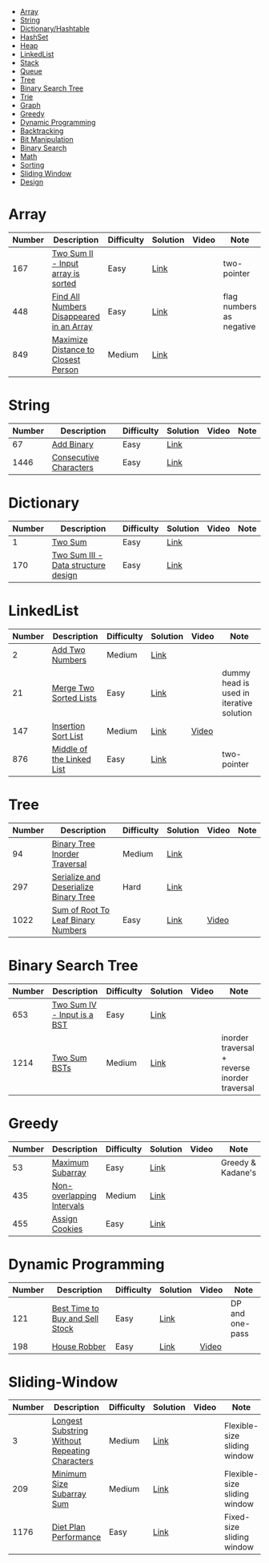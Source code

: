 - [Array](#Array)
- [String](#String)
- [Dictionary/Hashtable](#Dictionary)
- [HashSet](#HashSet)
- [Heap](#Heap)
- [LinkedList](#LinkedList)
- [Stack](#Stack)
- [Queue](#Queue)
- [Tree](#Tree)
- [Binary Search Tree](#Binary-Search-Tree)
- [Trie](#Trie)
- [Graph](#Graph)
- [Greedy](#Greedy)
- [Dynamic Programming](#Dynamic-Programming)
- [Backtracking](#Backtracking)
- [Bit Manipulation](#Bit-Manipulation)
- [Binary Search](#Binary-Search)
- [Math](#Math)
- [Sorting](#Sorting)
- [Sliding Window](#Sliding-Window)
- [Design](#Design)





# Array
Number  | Description                           | Difficulty | Solution | Video | Note
------- | ------------------------------------- | -------- |--------|--------|--------
167 | [Two Sum II - Input array is sorted](https://leetcode.com/problems/two-sum-ii-input-array-is-sorted/) | Easy | [Link](https://leetcode.com/problems/two-sum-ii-input-array-is-sorted/discuss/885921/cjava-two-pointer-solution)  |  | two-pointer
448 | [Find All Numbers Disappeared in an Array](https://leetcode.com/problems/find-all-numbers-disappeared-in-an-array/) | Easy | [Link](https://leetcode.com/problems/find-all-numbers-disappeared-in-an-array/discuss/777494/C-solution-time-O(n)-space-O(1))  |  | flag numbers as negative
849 | [Maximize Distance to Closest Person](https://leetcode.com/problems/maximize-distance-to-closest-person/) | Medium | [Link](https://leetcode.com/problems/maximize-distance-to-closest-person/discuss/916174/C-O(N)-one-pass-solution)  |  |




# String
Number  | Description                           | Difficulty | Solution | Video | Note
------- | ------------------------------------- | -------- |--------|--------|--------
67 | [Add Binary](https://leetcode.com/problems/add-binary/) | Easy | [Link](https://leetcode.com/problems/add-binary/discuss/615989/C-O(n)-solution)  |  |
1446 | [Consecutive Characters](https://leetcode.com/problems/consecutive-characters/) | Easy | [Link](https://leetcode.com/problems/consecutive-characters/discuss/923000/C-one-pass-solution)  |  |




# Dictionary  
Number  | Description                           | Difficulty | Solution | Video | Note
------- | ------------------------------------- | -------- |--------|-------- |--------
1 | [Two Sum](https://leetcode.com/problems/two-sum/) | Easy | [Link](https://leetcode.com/problems/two-sum/discuss/578502/C-solution)  | |
170 | [Two Sum III - Data structure design](https://leetcode.com/problems/two-sum-iii-data-structure-design/) | Easy | [Link](https://leetcode.com/problems/two-sum-iii-data-structure-design/discuss/885422/CJava-Dictionary-solution)  | |




# LinkedList  
Number  | Description                           | Difficulty | Solution | Video | Note
------- | ------------------------------------- | -------- |--------|--------|--------
2 | [Add Two Numbers](https://leetcode.com/problems/add-two-numbers/) | Medium | [Link](https://leetcode.com/problems/add-two-numbers/discuss/578114/C-solution)  |  | 
21 | [Merge Two Sorted Lists](https://leetcode.com/problems/merge-two-sorted-lists/) | Easy | [Link](https://leetcode.com/problems/merge-two-sorted-lists/discuss/580525/C-solutions-(Iterative-and-Recursive))  |  | dummy head is used in iterative solution
147 | [Insertion Sort List](https://leetcode.com/problems/insertion-sort-list/) | Medium | [Link](https://leetcode.com/problems/insertion-sort-list/discuss/921524/C-solution)  | [Video](https://www.youtube.com/watch?v=t4EJjWf1Tl8) |
876 | [Middle of the Linked List](https://leetcode.com/problems/middle-of-the-linked-list/) | Easy | [Link](https://leetcode.com/problems/middle-of-the-linked-list/discuss/893775/C-two-pointer-solution)  |  | two-pointer





# Tree 
Number  | Description                           | Difficulty | Solution | Video | Note
------- | ------------------------------------- | -------- |--------|-------- |--------
94 | [Binary Tree Inorder Traversal](https://leetcode.com/problems/binary-tree-inorder-traversal/) | Medium | [Link](https://leetcode.com/problems/binary-tree-inorder-traversal/discuss/887539/C-recursive-and-iterative-resolutions)  | |
297 | [Serialize and Deserialize Binary Tree](https://leetcode.com/problems/serialize-and-deserialize-binary-tree/) | Hard | [Link](https://leetcode.com/problems/serialize-and-deserialize-binary-tree/discuss/665636/C-BFS-solution)| |
1022 | [Sum of Root To Leaf Binary Numbers](https://leetcode.com/problems/sum-of-root-to-leaf-binary-numbers/) | Easy | [Link](https://leetcode.com/problems/sum-of-root-to-leaf-binary-numbers/discuss/542875/C-DFS-and-BFS-solution)  | [Video](https://www.youtube.com/watch?v=q3V-BiRFy6k&t=879s)|




# Binary Search Tree 
Number  | Description                           | Difficulty | Solution | Video | Note
------- | ------------------------------------- | -------- |--------|-------- |--------
653 | [Two Sum IV - Input is a BST](https://leetcode.com/problems/two-sum-iv-input-is-a-bst/) | Easy | [Link](https://leetcode.com/problems/two-sum-iv-input-is-a-bst/discuss/612169/C-solution-(DFS-and-Two-pointer))  | |
1214 | [Two Sum BSTs](https://leetcode.com/problems/two-sum-bsts/) | Medium | [Link](https://leetcode.com/problems/two-sum-bsts/discuss/887460/C-solutions)  | | inorder traversal + reverse inorder traversal



# Greedy  
Number  | Description                           | Difficulty | Solution | Video | Note
------- | ------------------------------------- | -------- |--------|-------- |--------
53 | [Maximum Subarray](https://leetcode.com/problems/maximum-subarray/) | Easy | [Link](https://leetcode.com/problems/maximum-subarray/discuss/633894/C-solutions-(Greedy-and-Kadane))| |Greedy & Kadane's
435 | [Non-overlapping Intervals](https://leetcode.com/problems/non-overlapping-intervals/) | Medium | [Link](https://leetcode.com/problems/non-overlapping-intervals/discuss/794463/C-sort-by-end-(with-proof))| |
455 | [Assign Cookies](https://leetcode.com/problems/assign-cookies/) | Easy | [Link](https://leetcode.com/problems/assign-cookies/discuss/893432/C-greedy-solution)| |



# Dynamic Programming
Number  | Description                           | Difficulty | Solution | Video | Note
------- | ------------------------------------- | -------- |--------|-------- |--------
121 | [Best Time to Buy and Sell Stock](https://leetcode.com/problems/best-time-to-buy-and-sell-stock/) | Easy | [Link](https://leetcode.com/problems/best-time-to-buy-and-sell-stock/discuss/544022/C-solutions-(one-pass-and-DP))| | DP and one-pass
198 | [House Robber](https://leetcode.com/problems/house-robber/) | Easy | [Link](https://leetcode.com/problems/house-robber/discuss/847490/C-DP-solution-time-O(n)-space-O(1))| [Video](https://www.youtube.com/watch?v=Pr09bgsg4Qg)|

# Sliding-Window
Number  | Description                           | Difficulty | Solution | Video | Note
------- | ------------------------------------- | -------- |--------|-------- |--------
3 | [Longest Substring Without Repeating Characters](https://leetcode.com/problems/longest-substring-without-repeating-characters/) | Medium | [Link](https://leetcode.com/problems/longest-substring-without-repeating-characters/discuss/691421/C-sliding-window-solution)| | Flexible-size sliding window
209 | [Minimum Size Subarray Sum](https://leetcode.com/problems/minimum-size-subarray-sum/) | Medium | [Link](https://leetcode.com/problems/minimum-size-subarray-sum/discuss/624044/C-sliding-window-O(n))| | Flexible-size sliding window
1176 | [Diet Plan Performance](https://leetcode.com/problems/diet-plan-performance/) | Easy | [Link](https://leetcode.com/problems/diet-plan-performance/discuss/627649/C-sliding-window-solutions)| | Fixed-size sliding window

